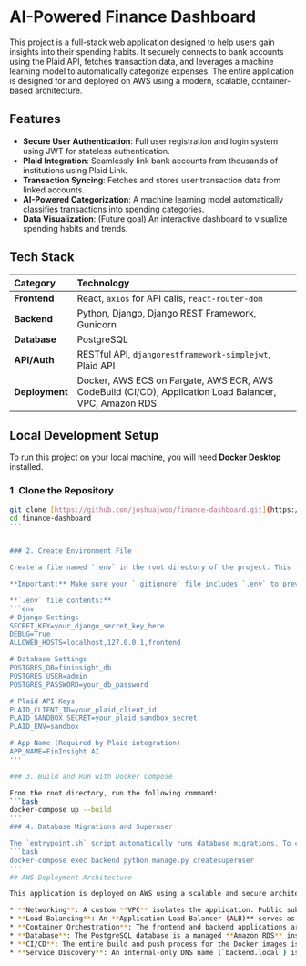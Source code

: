 # AI-Powered Finance Dashboard

This project is a full-stack web application designed to help users gain insights into their spending habits. It securely connects to bank accounts using the Plaid API, fetches transaction data, and leverages a machine learning model to automatically categorize expenses. The entire application is designed for and deployed on AWS using a modern, scalable, container-based architecture.

## Features

* **Secure User Authentication**: Full user registration and login system using JWT for stateless authentication.
* **Plaid Integration**: Seamlessly link bank accounts from thousands of institutions using Plaid Link.
* **Transaction Syncing**: Fetches and stores user transaction data from linked accounts.
* **AI-Powered Categorization**: A machine learning model automatically classifies transactions into spending categories.
* **Data Visualization**: (Future goal) An interactive dashboard to visualize spending habits and trends.

## Tech Stack

| Category     | Technology                                                                                                   |
| :----------- | :----------------------------------------------------------------------------------------------------------- |
| **Frontend** | React, `axios` for API calls, `react-router-dom`                                                             |
| **Backend** | Python, Django, Django REST Framework, Gunicorn                                                              |
| **Database** | PostgreSQL                                                                                                   |
| **API/Auth** | RESTful API, `djangorestframework-simplejwt`, Plaid API                                                        |
| **Deployment**| Docker, AWS ECS on Fargate, AWS ECR, AWS CodeBuild (CI/CD), Application Load Balancer, VPC, Amazon RDS     |

## Local Development Setup

To run this project on your local machine, you will need **Docker Desktop** installed.

### 1. Clone the Repository

```bash
git clone [https://github.com/joshuajwoo/finance-dashboard.git](https://github.com/joshuajwoo/finance-dashboard.git)
cd finance-dashboard
'''


### 2. Create Environment File

Create a file named `.env` in the root directory of the project. This file will hold all your secret keys and configuration variables.

**Important:** Make sure your `.gitignore` file includes `.env` to prevent committing your secrets.

**`.env` file contents:**
```env
# Django Settings
SECRET_KEY=your_django_secret_key_here
DEBUG=True
ALLOWED_HOSTS=localhost,127.0.0.1,frontend

# Database Settings
POSTGRES_DB=fininsight_db
POSTGRES_USER=admin
POSTGRES_PASSWORD=your_db_password

# Plaid API Keys
PLAID_CLIENT_ID=your_plaid_client_id
PLAID_SANDBOX_SECRET=your_plaid_sandbox_secret
PLAID_ENV=sandbox

# App Name (Required by Plaid integration)
APP_NAME=FinInsight AI
'''

### 3. Build and Run with Docker Compose

From the root directory, run the following command:
```bash
docker-compose up --build
'''
### 4. Database Migrations and Superuser

The `entrypoint.sh` script automatically runs database migrations. To create a superuser for the Django admin, open a **new terminal window** and run:
```bash
docker-compose exec backend python manage.py createsuperuser
'''
## AWS Deployment Architecture

This application is deployed on AWS using a scalable and secure architecture:

* **Networking**: A custom **VPC** isolates the application. Public subnets contain internet-facing resources, while private subnets secure the application and database.
* **Load Balancing**: An **Application Load Balancer (ALB)** serves as the single entry point, routing traffic to the frontend service.
* **Container Orchestration**: The frontend and backend applications are containerized and run as services on **AWS ECS with the Fargate (serverless) launch type**. This allows the application to scale without managing servers.
* **Database**: The PostgreSQL database is a managed **Amazon RDS** instance running in the private subnets, ensuring it is not exposed to the public internet.
* **CI/CD**: The entire build and push process for the Docker images is automated using **AWS CodeBuild**, triggered by pushes to the `main` branch on GitHub. Secrets are managed by **AWS Secrets Manager**.
* **Service Discovery**: An internal-only DNS name (`backend.local`) is created using ECS Service Discovery, allowing the frontend container to securely find and communicate with the backend container within the VPC.
